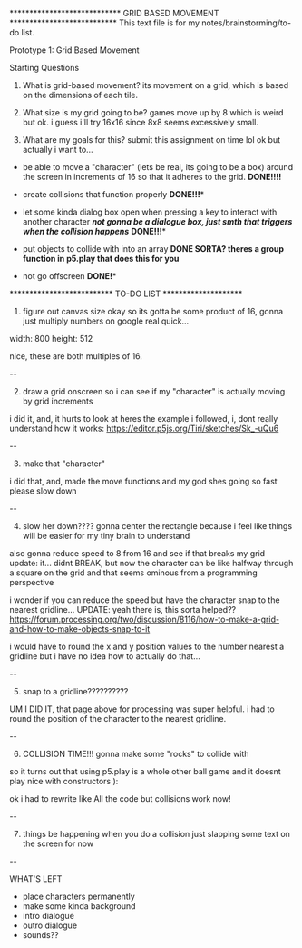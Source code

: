 **************************** GRID BASED MOVEMENT ***************************
This text file is for my notes/brainstorming/to-do list.

Prototype 1: Grid Based Movement

Starting Questions
1) What is grid-based movement?
its movement on a grid, which is based on the dimensions of each tile.

2) What size is my grid going to be?
games move up by 8 which is weird but ok. i guess i'll try 16x16 since 8x8 seems
excessively small.

3) What are my goals for this?
submit this assignment on time lol
ok but actually i want to...

* be able to move a "character" (lets be real, its
going to be a box) around the screen in increments of 16 so that it adheres to
the grid. **DONE!!!!**

* create collisions that function properly **DONE!!!***

* let some kinda dialog box open when pressing a key to interact with another
  character ***not gonna be a dialogue box, just smth that triggers when the
  collision happens*** **DONE!!!***

* put objects to collide with into an array **DONE SORTA? theres a group
function in p5.play that does this for you**

* not go offscreen **DONE!***


************************** TO-DO LIST ********************

1) figure out canvas size
okay so its gotta be some product of 16, gonna just multiply numbers on google
real quick...

width: 800
height: 512

nice, these are both multiples of 16.

--

2) draw a grid onscreen so i can see if my "character" is actually moving by
    grid increments

i did it, and, it hurts to look at
heres the example i followed, i, dont really understand how it works:
https://editor.p5js.org/Tiri/sketches/Sk_-uQu6

--

3) make that "character"

i did that, and, made the move functions and my god shes going so fast please
slow down

--

4) slow her down????
gonna center the rectangle because i feel like things will be easier for my
tiny brain to understand

also gonna reduce speed to 8 from 16 and see if that breaks my grid
update: it... didnt BREAK, but now the character can be like halfway through
a square on the grid and that seems ominous from a programming perspective

i wonder if you can reduce the speed but have the character snap to the nearest
gridline...
UPDATE: yeah there is, this sorta helped??
https://forum.processing.org/two/discussion/8116/how-to-make-a-grid-and-how-to-make-objects-snap-to-it

i would have to round the x and y position values to the number nearest a
gridline but i have no idea how to actually do that...

--

5) snap to a gridline??????????

UM I DID IT, that page above for processing was super helpful. i had to
round the position of the character to the nearest gridline.

--

6) COLLISION TIME!!! gonna make some "rocks" to collide with

so it turns out that using p5.play is a whole other ball game and it doesnt
play nice with constructors ):

ok i had to rewrite like All the code but collisions work now!

--

7) things be happening when you do a collision
just slapping some text on the screen for now

--

WHAT'S LEFT
- place characters permanently
- make some kinda background
- intro dialogue
- outro dialogue
- sounds?? 
